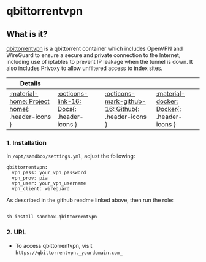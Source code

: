 # qbittorrentvpn

## What is it?

[qbittorrentvpn](https://github.com/binhex/arch-qbittorrentvpn) is a qbittorrent container which includes OpenVPN and WireGuard to ensure a secure and private connection to the Internet, including use of iptables to prevent IP leakage when the tunnel is down. It also includes Privoxy to allow unfiltered access to index sites.

| Details     |             |             |             |
|-------------|-------------|-------------|-------------|
| [:material-home: Project home](https://github.com/binhex/arch-qbittorrentvpn){: .header-icons } | [:octicons-link-16: Docs](https://github.com/binhex/arch-qbittorrentvpn){: .header-icons } | [:octicons-mark-github-16: Github](https://github.com/binhex/arch-qbittorrentvpn){: .header-icons } | [:material-docker: Docker](https://hub.docker.com/r/binhex/arch-qbittorrentvpn){: .header-icons }|

### 1. Installation

In `/opt/sandbox/settings.yml`, adjust the following:

```
qbittorrentvpn:
  vpn_pass: your_vpn_password
  vpn_prov: pia
  vpn_user: your_vpn_username
  vpn_client: wireguard
```

As described in the github readme linked above, then run the role:

``` shell

sb install sandbox-qbittorrentvpn

```

### 2. URL

- To access qbittorrentvpn, visit `https://qbittorrentvpn._yourdomain.com_`
